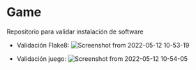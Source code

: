 # Game
Repositorio para validar instalación de software

  - Validación Flake8:
  ![Screenshot from 2022-05-12 10-53-19](https://user-images.githubusercontent.com/104474575/168117572-160b7138-b9d8-4c53-9011-7cc70eb70614.png)

  - Validación juego:
  ![Screenshot from 2022-05-12 10-54-05](https://user-images.githubusercontent.com/104474575/168117645-bf121863-cad4-4d20-9a62-4b35100bad7e.png)

